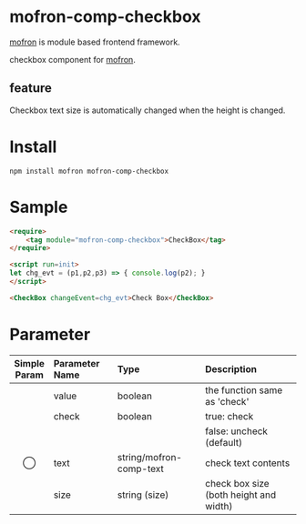 # mofron-comp-checkbox
[mofron](https://mofron.github.io/mofron/) is module based frontend framework.

checkbox component for [mofron](https://mofron.github.io/mofron/).

## feature
Checkbox text size is automatically changed when the height is changed.

# Install

```:bash
npm install mofron mofron-comp-checkbox
```

# Sample
```html
<require>
    <tag module="mofron-comp-checkbox">CheckBox</tag>
</require>

<script run=init>
let chg_evt = (p1,p2,p3) => { console.log(p2); }
</script>

<CheckBox changeEvent=chg_evt>Check Box</CheckBox>
```
# Parameter

| Simple<br>Param | Parameter Name     | Type                               |    Description                         |
|:---------------:|:-------------------|:-----------------------------------|:---------------------------------------|
|                 | value              | boolean                            | the function same as 'check'           |
|                 | check              | boolean                            | true: check                            |
|                 |                    |                                    | false: uncheck (default)               |
|        ◯        | text               | string/mofron-comp-text            | check text contents                    |
|                 | size               | string (size)                      | check box size (both height and width) |
